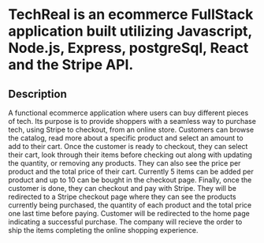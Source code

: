 # TechReal is an ecommerce FullStack application built utilizing Javascript, Node.js, Express, postgreSql, React and the Stripe API.

## Description

A functional ecommerce application where users can buy different pieces of tech. Its purpose is to provide shoppers with a seamless way to purchase tech, using Stripe to checkout, from an online store. Customers can browse the catalog, read more about a specific product and select an amount to add to their cart. Once the customer is ready to checkout, they can select their cart, look through their items before checking out along with updating the quantity, or removing any products. They can also see the price per product and the total price of their cart. Currently 5 items can be added per product and up to 10 can be bought in the checkout page. Finally, once the customer is done, they can checkout and pay with Stripe. They will be redirected to a Stripe checkout page where they can see the products currently being purchased, the quantity of each product and the total price one last time before paying. Customer will be redirected to the home page indicating a successful purchase. The company will recieve the order to ship the items completing the online shopping experience.
